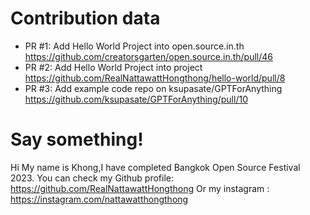 # Contribution data

- PR #1: Add Hello World Project into open.source.in.th https://github.com/creatorsgarten/open.source.in.th/pull/46
- PR #2: Add Hello World Project into project https://github.com/RealNattawattHongthong/hello-world/pull/8
- PR #3: Add example code repo on ksupasate/GPTForAnything https://github.com/ksupasate/GPTForAnything/pull/10

# Say something!
Hi My name is Khong,I have completed Bangkok Open Source Festival 2023.
You can check my Github profile: https://github.com/RealNattawattHongthong
Or my instagram : https://instagram.com/nattawatthongthong
